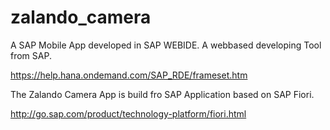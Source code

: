 # zalando_camera
A SAP Mobile App developed in SAP WEBIDE. A webbased developing Tool from SAP.

https://help.hana.ondemand.com/SAP_RDE/frameset.htm

The Zalando Camera App is build fro SAP Application based on SAP Fiori.

http://go.sap.com/product/technology-platform/fiori.html

